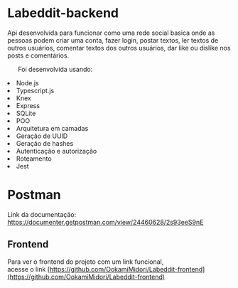 # Labeddit-backend

Api desenvolvida para funcionar como uma rede social basica onde as pessoas podem criar uma conta, fazer login, postar textos, ler textos de outros usuários, comentar textos dos outros usuários, dar like ou dislike nos posts e comentários.

<ul>Foi desenvolvida usando:</ul>
<li>Node.js</li>
<li>Typescript.js</li>
<li>Knex</li>
<li>Express</li>
<li>SQLite</li>
<li>POO</li>
<li>Arquitetura em camadas</li>
<li>Geração de UUID</li>
<li>Geração de hashes</li>
<li>Autenticação e autorização</li>
<li>Roteamento</li>
<li>Jest</li>

###

# Postman
Link da documentação: https://documenter.getpostman.com/view/24460628/2s93eeS9nE


## Frontend

Para ver o frontend do projeto com um link funcional,\
acesse o link [https://github.com/OokamiMidori/Labeddit-frontend](https://github.com/OokamiMidori/Labeddit-frontend)
